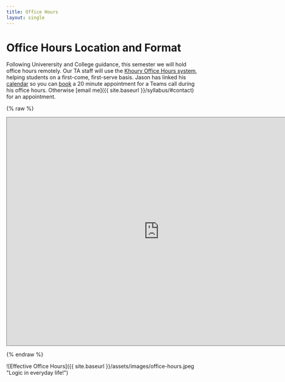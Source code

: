 ```yaml
---
title: Office Hours
layout: single
---
```


# Office Hours Location and Format

Following Univerersity and College guidance, this semester we will
hold office hours remotely. Our TA staff will use the [Khoury Office
Hours system](https://khouryofficehours.com/), helping students on a
first-come, first-serve basis. Jason has linked his
[calendar](https://calendar.google.com/calendar/selfsched?sstoken=UUVKdFI5MHpUQ1FlfGRlZmF1bHR8ZTIwOGYzMTQ1NjFjNTRlNDU4NDZmODc5MmFiMjIxNGI)
so you can
[book](https://support.google.com/calendar/answer/190998?hl=en&co=GENIE.Platform%3DDesktop#:~:text=an%20appointment%20slot-,Reserve%20an%20appointment%20slot,-Click%20the%20link)
a 20 minute appointment for a Teams call during his office hours.
Otherwise [email me]({{ site.baseurl }}/syllabus/#contact) for an
appointment.


{% raw %} 

<iframe src="https://calendar.google.com/calendar/embed?height=600&wkst=2&bgcolor=%23ffffff&ctz=America%2FNew_York&src=ai5oZW1hbm5Abm9ydGhlYXN0ZXJuLmVkdQ&src=Y19uMGdhMDZvZmRoam4wYXVtYW1sbGVnc25xY0Bncm91cC5jYWxlbmRhci5nb29nbGUuY29t&color=%23039BE5&color=%238E24AA&showTitle=1&title=3800%20Office%20Hours&showPrint=0&showCalendars=1&mode=AGENDA&showNav=0&showDate=0" style="border:solid 1px #777" width="800" height="600" frameborder="0" scrolling="no"></iframe>

{% endraw %}



![Effective Office Hours]({{ site.baseurl }}/assets/images/office-hours.jpeg "Logic in everyday life!")
